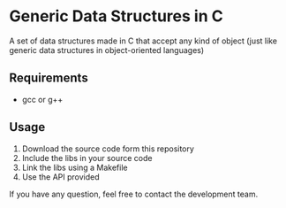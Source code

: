Generic Data Structures in C
======
A set of data structures made in C that accept any kind of object (just like generic data structures in object-oriented languages)

Requirements
------
* gcc or g++

Usage
------
1. Download the source code form this repository
2. Include the libs in your source code
3. Link the libs using a Makefile
4. Use the API provided

If you have any question, feel free to contact the development team.
